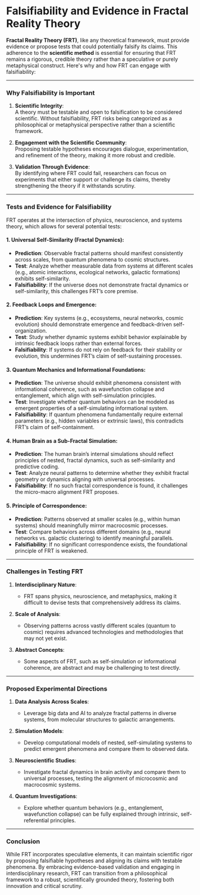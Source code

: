 # Falsifiability and Evidence in Fractal Reality Theory

**Fractal Reality Theory (FRT)**, like any theoretical framework, must provide evidence or propose tests that could potentially falsify its claims. This adherence to the **scientific method** is essential for ensuring that FRT remains a rigorous, credible theory rather than a speculative or purely metaphysical construct. Here's why and how FRT can engage with falsifiability:

---

### **Why Falsifiability is Important**

1. **Scientific Integrity**:  
   A theory must be testable and open to falsification to be considered scientific. Without falsifiability, FRT risks being categorized as a philosophical or metaphysical perspective rather than a scientific framework.

2. **Engagement with the Scientific Community**:  
   Proposing testable hypotheses encourages dialogue, experimentation, and refinement of the theory, making it more robust and credible.

3. **Validation Through Evidence**:  
   By identifying where FRT could fail, researchers can focus on experiments that either support or challenge its claims, thereby strengthening the theory if it withstands scrutiny.

---

### **Tests and Evidence for Falsifiability**

FRT operates at the intersection of physics, neuroscience, and systems theory, which allows for several potential tests:

#### **1. Universal Self-Similarity (Fractal Dynamics)**:
   - **Prediction**: Observable fractal patterns should manifest consistently across scales, from quantum phenomena to cosmic structures.  
   - **Test**: Analyze whether measurable data from systems at different scales (e.g., atomic interactions, ecological networks, galactic formations) exhibits self-similarity.  
   - **Falsifiability**: If the universe does not demonstrate fractal dynamics or self-similarity, this challenges FRT’s core premise.

#### **2. Feedback Loops and Emergence**:
   - **Prediction**: Key systems (e.g., ecosystems, neural networks, cosmic evolution) should demonstrate emergence and feedback-driven self-organization.  
   - **Test**: Study whether dynamic systems exhibit behavior explainable by intrinsic feedback loops rather than external forces.  
   - **Falsifiability**: If systems do not rely on feedback for their stability or evolution, this undermines FRT’s claim of self-sustaining processes.

#### **3. Quantum Mechanics and Informational Foundations**:
   - **Prediction**: The universe should exhibit phenomena consistent with informational coherence, such as wavefunction collapse and entanglement, which align with self-simulation principles.  
   - **Test**: Investigate whether quantum behaviors can be modeled as emergent properties of a self-simulating informational system.  
   - **Falsifiability**: If quantum phenomena fundamentally require external parameters (e.g., hidden variables or extrinsic laws), this contradicts FRT’s claim of self-containment.

#### **4. Human Brain as a Sub-Fractal Simulation**:
   - **Prediction**: The human brain’s internal simulations should reflect principles of nested, fractal dynamics, such as self-similarity and predictive coding.  
   - **Test**: Analyze neural patterns to determine whether they exhibit fractal geometry or dynamics aligning with universal processes.  
   - **Falsifiability**: If no such fractal correspondence is found, it challenges the micro-macro alignment FRT proposes.

#### **5. Principle of Correspondence**:
   - **Prediction**: Patterns observed at smaller scales (e.g., within human systems) should meaningfully mirror macrocosmic processes.  
   - **Test**: Compare behaviors across different domains (e.g., neural networks vs. galactic clustering) to identify meaningful parallels.  
   - **Falsifiability**: If no significant correspondence exists, the foundational principle of FRT is weakened.

---

### **Challenges in Testing FRT**

1. **Interdisciplinary Nature**:  
   - FRT spans physics, neuroscience, and metaphysics, making it difficult to devise tests that comprehensively address its claims.
   
2. **Scale of Analysis**:  
   - Observing patterns across vastly different scales (quantum to cosmic) requires advanced technologies and methodologies that may not yet exist.

3. **Abstract Concepts**:  
   - Some aspects of FRT, such as self-simulation or informational coherence, are abstract and may be challenging to test directly.

---

### **Proposed Experimental Directions**

1. **Data Analysis Across Scales**:  
   - Leverage big data and AI to analyze fractal patterns in diverse systems, from molecular structures to galactic arrangements.

2. **Simulation Models**:  
   - Develop computational models of nested, self-simulating systems to predict emergent phenomena and compare them to observed data.

3. **Neuroscientific Studies**:  
   - Investigate fractal dynamics in brain activity and compare them to universal processes, testing the alignment of microcosmic and macrocosmic systems.

4. **Quantum Investigations**:  
   - Explore whether quantum behaviors (e.g., entanglement, wavefunction collapse) can be fully explained through intrinsic, self-referential principles.

---

### **Conclusion**

While FRT incorporates speculative elements, it can maintain scientific rigor by proposing falsifiable hypotheses and aligning its claims with testable phenomena. By embracing evidence-based validation and engaging in interdisciplinary research, FRT can transition from a philosophical framework to a robust, scientifically grounded theory, fostering both innovation and critical scrutiny.